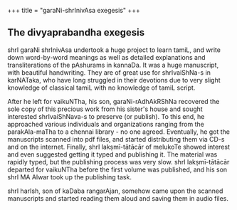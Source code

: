 +++
title = "garaNi-shrInivAsa exegesis"
+++

## The divyaprabandha exegesis
shrI garaNi shrInivAsa undertook a huge project to learn tamiL, and write down word-by-word meanings as well as detailed explanations and transliterations of the pAshurams in kannaDa. It was a huge manuscript, with beautiful handwriting. They are of great use for shrIvaiShNa-s in karNATaka, who have long struggled in their devotions due to very slight knowledge of classical tamiL with no knowledge of tamiL script.

After he left for vaikuNTha, his son, garaNi-rAdhAkRShNa recovered the sole copy of this precious work from his sister's house and sought interested shrIvaiShNava-s to preserve (or publish). To this end, he approached various individuals and organizations ranging from the parakAla-maTha to a chennai library - no one agreed. Eventually, he got the manuscripts scanned into pdf files, and started distributing them via CD-s and on the internet. Finally, shrI lakṣmī-tātācār of melukoTe showed interest and even suggested getting it typed and publishing it. The material was rapidly typed, but the publishing process was very slow. shrI lakṣmī-tātācār departed for vaikuNTha before the first volume was published, and his son shrI MA Alwar took up the publishing task.

shrI harIsh, son of kaDaba rangarAjan, somehow came upon the scanned manuscripts and started reading them aloud and saving them in audio files.